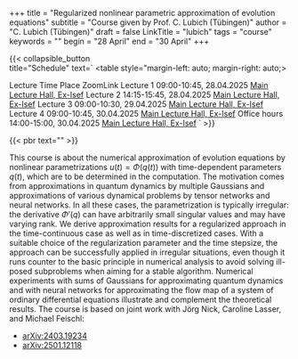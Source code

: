 +++
title = "Regularized nonlinear parametric approximation of evolution equations"
subtitle = "Course given by Prof. C. Lubich (Tübingen)"
author = "C. Lubich (Tübingen)"
draft = false
LinkTitle = "lubich"
tags = "course"
keywords = ""
begin = "28 April"
end = "30 April"
+++

{{< collapsible_button  
    title="Schedule" 
    text=`
    <table style="margin-left: auto; margin-right: auto;>
  <thead>
    <tr style="text-align: right;">
      <th>Lecture</th>
      <th>Time</th>
      <th>Place</th>
      <th>ZoomLink</th>
    </tr>
  </thead>
  <tbody>
    <tr>
      <td>Lecture 1</td>
      <td>09:00-10:45, 28.04.2025</td>
      <td><a href='https://www.google.com/maps/dir//Gran+Sasso+Science+Institute,+Viale+Francesco+Crispi,+7+Rectorate,+Via+Michele+Iacobucci,+2,+67100+L'Aquila+AQ,+Italy/@42.3445687,13.31408'>Main Lecture Hall, Ex-Isef</a></td>
      <td></td>
    </tr>
    <tr>
      <td>Lecture 2</td>
      <td>14:15-15:45, 28.04.2025</td>
      <td><a href='https://www.google.com/maps/dir//Gran+Sasso+Science+Institute,+Viale+Francesco+Crispi,+7+Rectorate,+Via+Michele+Iacobucci,+2,+67100+L'Aquila+AQ,+Italy/@42.3445687,13.31408'>Main Lecture Hall, Ex-Isef</a></td>
      <td></td>
    </tr>
    <tr>
      <td>Lecture 3</td>
      <td>09:00-10:30, 29.04.2025</td>
      <td><a href='https://www.google.com/maps/dir//Gran+Sasso+Science+Institute,+Viale+Francesco+Crispi,+7+Rectorate,+Via+Michele+Iacobucci,+2,+67100+L'Aquila+AQ,+Italy/@42.3445687,13.31408'>Main Lecture Hall, Ex-Isef</a></td>
      <td></td>
    </tr>
    <tr>
      <td>Lecture 4</td>
      <td>09:00-10:45, 30.04.2025</td>
      <td><a href='https://www.google.com/maps/dir//Gran+Sasso+Science+Institute,+Viale+Francesco+Crispi,+7+Rectorate,+Via+Michele+Iacobucci,+2,+67100+L'Aquila+AQ,+Italy/@42.3445687,13.31408'>Main Lecture Hall, Ex-Isef</a></td>
      <td></td>
    </tr>
    <tr>
      <td>Office hours</td>
      <td>14:00-15:00, 30.04.2025</td>
      <td><a href='https://www.google.com/maps/dir//Gran+Sasso+Science+Institute,+Viale+Francesco+Crispi,+7+Rectorate,+Via+Michele+Iacobucci,+2,+67100+L'Aquila+AQ,+Italy/@42.3445687,13.31408'>Main Lecture Hall, Ex-Isef</a></td>
      <td></td>
    </tr>
  </tbody>
</table>`
>}}

{{< pbr text="" >}}

This course is about the numerical approximation of evolution equations
by nonlinear parametrizations $u(t)=\Phi(q(t))$ with time-dependent
parameters $q(t)$, which are to be determined in the computation. The
motivation comes from approximations in quantum dynamics by multiple
Gaussians and approximations of various dynamical problems by tensor
networks and neural networks. In all these cases, the parametrization is
typically irregular: the derivative $\Phi'(q)$ can have arbitrarily small
singular values and may have varying rank. We derive approximation results
for a regularized approach in the time-continuous case as well as in
time-discretized cases. With a suitable choice of
the regularization parameter and the time stepsize, the approach can be
successfully applied in irregular situations, even though it runs counter
to the basic principle in numerical analysis to avoid solving ill-posed
subproblems when aiming for a stable algorithm. Numerical experiments with
sums of Gaussians for approximating quantum dynamics and with neural
networks for approximating the flow map of a system of ordinary
differential equations illustrate and complement the theoretical results.
The course is based on joint work with Jörg Nick, Caroline Lasser, and
Michael Feischl:

* [arXiv:2403.19234](https://arxiv.org/abs/2403.19234)
* [arXiv:2501.12118](https://arxiv.org/abs/2501.12118)
